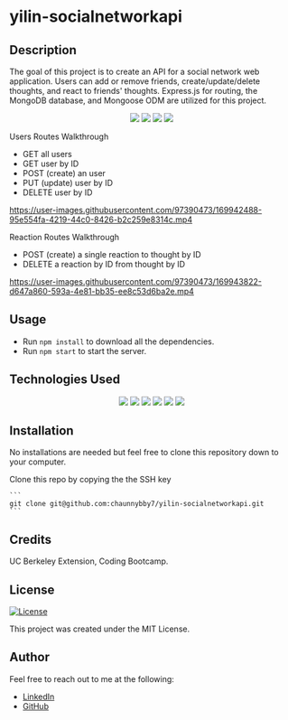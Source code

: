 # yilin-socialnetworkapi

## Description

The goal of this project is to create an API for a social network web application. Users can add or remove friends, create/update/delete thoughts, and react to friends' thoughts. Express.js for routing, the MongoDB database, and Mongoose ODM are utilized for this project.


<p align="center">
    <img src="https://img.shields.io/github/repo-size/chaunnybby7/yilin-socialnetworkapi" />
    <img src="https://img.shields.io/github/languages/top/chaunnybby7/yilin-socialnetworkapi"  />
    <img src="https://img.shields.io/github/issues/chaunnybby7/yilin-socialnetworkapi" />
    <img src="https://img.shields.io/github/last-commit/chaunnybby7/yilin-socialnetworkapi" >

</p>

Users Routes Walkthrough

- GET all users
- GET user by ID
- POST (create) an user
- PUT (update) user by ID
- DELETE user by ID

https://user-images.githubusercontent.com/97390473/169942488-95e554fa-4219-44c0-8426-b2c259e8314c.mp4


Reaction Routes Walkthrough
- POST (create) a single reaction to thought by ID
- DELETE a reaction by ID from thought by ID


https://user-images.githubusercontent.com/97390473/169943822-d647a860-593a-4e81-bb35-ee8c53d6ba2e.mp4



## Usage


* Run `npm install` to download all the dependencies. 
* Run `npm start` to start the server. 

## Technologies Used

<p align="center">
    <img src="https://img.shields.io/badge/javascript-yellow" />
    <img src="https://img.shields.io/badge/express-orange" />
    <img src="https://img.shields.io/badge/MongoDB-blue"  />
    <img src="https://img.shields.io/badge/mongoose-red"  />
    <img src="https://img.shields.io/badge/moment-blue"  />
    <img src="https://img.shields.io/badge/nodemon-green" />
</p>



## Installation

No installations are needed but feel free to clone this repository down to your computer.

Clone this repo by copying the the SSH key 

    ``` 
    git clone git@github.com:chaunnybby7/yilin-socialnetworkapi.git
    ```



## Credits

UC Berkeley Extension, Coding Bootcamp. 


## License

[![License](https://img.shields.io/badge/License-MIT-brightgreen.svg)](https://opensource.org/licenses/MIT)

This project was created under the MIT License.

## Author

Feel free to reach out to me at the following: 
* [LinkedIn](https://www.linkedin.com/in/chauntelleong/) 
* [GitHub](https://github.com/chaunnybby7)
